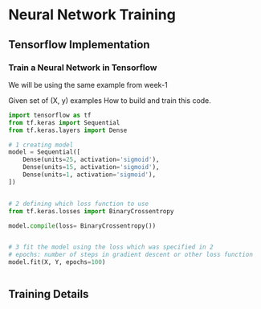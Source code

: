 # Neural Network Training

## Tensorflow Implementation


### Train a Neural Network in Tensorflow

We will be using the same example from week-1

Given set of (X, y) examples
How to build and train this code.


```python
import tensorflow as tf
from tf.keras import Sequential
from tf.keras.layers import Dense

# 1 creating model
model = Sequential([
    Dense(units=25, activation='sigmoid'),
    Dense(units=15, activation='sigmoid'),
    Dense(units=1, activation='sigmoid'),
])


# 2 defining which loss function to use
from tf.keras.losses import BinaryCrossentropy

model.compile(loss= BinaryCrossentropy())


# 3 fit the model using the loss which was specified in 2
# epochs: number of steps in gradient descent or other loss function
model.fit(X, Y, epochs=100)



```



## Training Details


